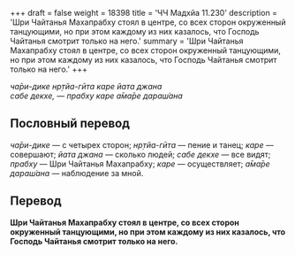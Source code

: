 +++
draft = false
weight = 18398
title = 'ЧЧ Мадхйа 11.230'
description = 'Шри Чайтанья Махапрабху стоял в центре, со всех сторон окруженный танцующими, но при этом каждому из них казалось, что Господь Чайтанья смотрит только на него.'
summary = 'Шри Чайтанья Махапрабху стоял в центре, со всех сторон окруженный танцующими, но при этом каждому из них казалось, что Господь Чайтанья смотрит только на него.'
+++

_ча̄ри-дике нр̣тйа-гӣта каре йата джана  
сабе декхе, — прабху каре а̄ма̄ре дараш́ана_

## Пословный перевод

_ча̄ри_\-_дике_ — с четырех сторон; _нр̣тйа_\-_гӣта_ — пение и танец; _каре_ — совершают; _йата_ _джана_ — сколько людей; _сабе_ _декхе_ — все видят; _прабху_ — Шри Чайтанья Махапрабху; _каре_ — осуществляет; _а̄ма̄ре_ _дараш́ана_ — наблюдение за мной.

## Перевод

**Шри Чайтанья Махапрабху стоял в центре, со всех сторон окруженный танцующими, но при этом каждому из них казалось, что Господь Чайтанья смотрит только на него.**
